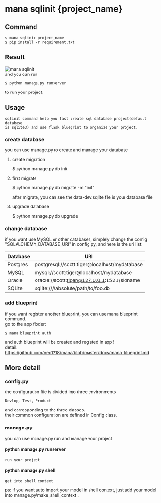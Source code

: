 mana sqlinit {project_name}
===

## Command

    $ mana sqlinit project_name
    $ pip install -r requirement.txt

## Result
![mana sqlinit](http://7xj431.com1.z0.glb.clouddn.com/mana_sqlinit_result) <br/>
and you can run

    $ python manage.py runserver

to run your project.

## Usage

    sqlinit command help you fast create sql database project(default database
    is sqlite3) and use flask blueprint to organize your project.

### create database
you can use manage.py to create and manage your database<br/>
1. create migration

    $ python manage.py db init

2. first migrate

    $ python manage.py db migrate -m "init"

    after migrate, you can see the data-dev.sqlite file is your database file

3. upgrade database

    $ python manage.py db upgrade

### change database
if you want use MySQL or other databases, simplely change the config
"SQLALCHEMY_DATABASE_URI" in config.py, and here is the uri list:

| Database | URI|
|-------|-------|
|Postgres|postgresql://scott:tiger@localhost/mydatabase|
|MySQL|mysql://scott:tiger@localhost/mydatabase|
|Oracle|oracle://scott:tiger@127.0.0.1:1521/sidname|
|SQLite|sqlite:////absolute/path/to/foo.db|

### add blueprint
if you want register another blueprint, you can use mana blueprint command.<br/>
go to the app floder:

    $ mana blueprint auth

and auth blueprint will be created and registed in app !<br/>
detail: https://github.com/neo1218/mana/blob/master/docs/mana_blueprint.md

## More detail
### config.py
the configuration file is divided into three environments

    Devlop, Test, Product

and corresponding to the three classes.<br/>
their common configuration are defined in Config class.

### manage.py
you can use manage.py run and manage your project
#### python manage.py runserver

    run your project

#### python manage.py shell

    get into shell context

ps: if you want auto import your model in shell context, just add your model
into manage.py/make_shell_context .
